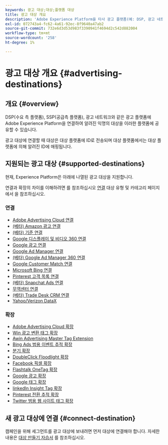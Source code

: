```yaml
---
keywords: 광고 대상;대상;플랫폼 대상
title: 광고 대상 개요
description: 'Adobe Experience Platform을 타사 광고 플랫폼(예: DSP, 광고 네트워크, SSP)에 연결하고 익명의 대상을 이러한 플랫폼에 공유합니다.'
exl-id: 072743a4-fc62-4a61-92ec-8f9640a47ab2
source-git-commit: 732e6d3d53d983f3390941f4694d2c542d882004
workflow-type: tm+mt
source-wordcount: '258'
ht-degree: 1%

---
```


# 광고 대상 개요 {#advertising-destinations}

## 개요 {#overview}

DSP(수요 측 플랫폼), SSP(공급측 플랫폼), 광고 네트워크와 같은 광고 플랫폼에 Adobe Experience Platform을 연결하여 알려진 익명의 대상을 이러한 플랫폼에 공유할 수 있습니다.

광고 대상에 연결할 때 대상은 대상 플랫폼에 ID로 전송되며 대상 플랫폼에서는 대상 플랫폼에 의해 알려진 ID에 매핑됩니다.

## 지원되는 광고 대상 {#supported-destinations}

현재, Experience Platform은 아래에 나열된 광고 대상을 지원합니다.

연결과 확장의 차이를 이해하려면 를 참조하십시오 [연결](../../destination-types.md#connections) 대상 유형 및 카테고리 페이지에서 을 참조하십시오.

### 연결

* [Adobe Advertising Cloud 연결](adobe-advertising-cloud-connection.md)
* [(베타) Amazon 광고 연결](amazon-ads.md)
* [(베타) 기준 연결](criteo.md)
* [Google 디스플레이 및 비디오 360 연결](google-dv360.md)
* [Google 광고 연결](google-ads-destination.md)
* [Google Ad Manager 연결](google-ad-manager.md)
* [(베타) Google Ad Manager 360 연결](google-ad-manager-360-connection.md)
* [Google Customer Match 연결](google-customer-match.md)
* [Microsoft Bing 연결](bing.md)
* [Pinterest 고객 목록 연결](pinterest.md)
* [(베타) Snapchat Ads 연결](snap-inc.md)
* [무역센터 연결](tradedesk.md)
* [(베타) Trade Desk CRM 연결](tradedesk-emails.md)
* [Yahoo/Verizon DataX](datax.md)

### 확장

* [Adobe Advertising Cloud 확장](adobe-advertising-cloud.md)
* [Win 광고 변환 태그 확장](awin-conversiontag.md)
* [Awin Advertising Master Tag Extension](awin-mastertag.md)
* [Bing Ads 범용 이벤트 추적 확장](bing-ads.md)
* [분기 확장](branch.md)
* [DoubleClick Floodlight 확장](doubleclick-floodlight.md)
* [Facebook 픽셀 확장](facebook-pixel.md)
* [Flashtalk OneTag 확장](flashtalking.md)
* [Google 광고 확장](google-ads-extension.md)
* [Google 태그 확장](gtag-advertising.md)
* [linkedIn Insight Tag 확장](linkedin.md)
* [Pinterest 전환 추적 확장](pinterest-extension.md)
* [Twitter 범용 웹 사이트 태그 확장](twitter-uwt.md)

## 새 광고 대상에 연결 {#connect-destination}

캠페인을 위해 세그먼트를 광고 대상에 보내려면 먼저 대상에 연결해야 합니다. 자세한 내용은 [대상 만들기 자습서](../../ui/connect-destination.md) 를 참조하십시오.

